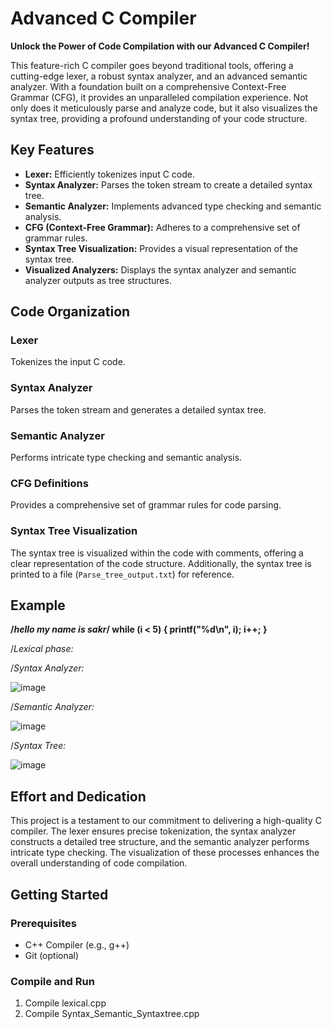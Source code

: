 # Advanced C Compiler

**Unlock the Power of Code Compilation with our Advanced C Compiler!**

This feature-rich C compiler goes beyond traditional tools, offering a cutting-edge lexer, a robust syntax analyzer, and an advanced semantic analyzer. With a foundation built on a comprehensive Context-Free Grammar (CFG), it provides an unparalleled compilation experience. Not only does it meticulously parse and analyze code, but it also visualizes the syntax tree, providing a profound understanding of your code structure.

## Key Features

- **Lexer:** Efficiently tokenizes input C code.
- **Syntax Analyzer:** Parses the token stream to create a detailed syntax tree.
- **Semantic Analyzer:** Implements advanced type checking and semantic analysis.
- **CFG (Context-Free Grammar):** Adheres to a comprehensive set of grammar rules.
- **Syntax Tree Visualization:** Provides a visual representation of the syntax tree.
- **Visualized Analyzers:** Displays the syntax analyzer and semantic analyzer outputs as tree structures.

## Code Organization

### Lexer
Tokenizes the input C code.

### Syntax Analyzer
Parses the token stream and generates a detailed syntax tree.

### Semantic Analyzer
Performs intricate type checking and semantic analysis.

### CFG Definitions
Provides a comprehensive set of grammar rules for code parsing.

### Syntax Tree Visualization
The syntax tree is visualized within the code with comments, offering a clear representation of the code structure. Additionally, the syntax tree is printed to a file (`Parse_tree_output.txt`) for reference.

## Example

   **/*hello my name is sakr*/
   while (i < 5) {
   printf("%d\n", i);
    i++;
   }**

   /*Lexical phase:*

     

   /*Syntax Analyzer:*

   ![image](https://github.com/Sakr00/Advanced-C-Compiler/assets/111249727/d8b6f535-966e-49be-a599-bd5574a8d369)


   /*Semantic Analyzer:*

   ![image](https://github.com/Sakr00/Advanced-C-Compiler/assets/111249727/4ca82414-a4c5-4fb1-85b1-05f490d32391)


   /*Syntax Tree:*

   ![image](https://github.com/Sakr00/Advanced-C-Compiler/assets/111249727/e284805d-6ff6-4566-95ec-b101d598786a)


## Effort and Dedication

This project is a testament to our commitment to delivering a high-quality C compiler. The lexer ensures precise tokenization, the syntax analyzer constructs a detailed tree structure, and the semantic analyzer performs intricate type checking. The visualization of these processes enhances the overall understanding of code compilation.

## Getting Started

### Prerequisites

- C++ Compiler (e.g., g++)
- Git (optional)

### Compile and Run

1. Compile lexical.cpp
2. Compile Syntax_Semantic_Syntaxtree.cpp
